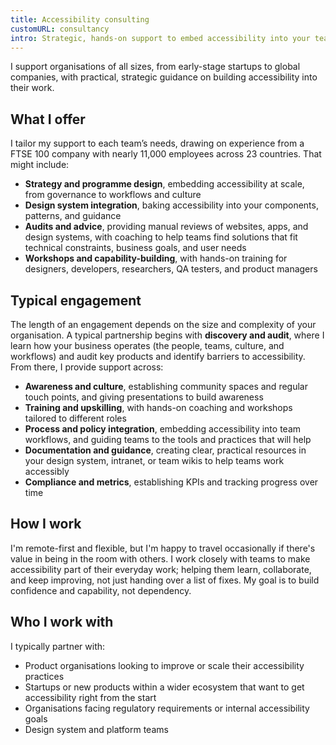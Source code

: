 ```yaml
---
title: Accessibility consulting
customURL: consultancy
intro: Strategic, hands-on support to embed accessibility into your teams, products, and processes; and make it a lasting part of how you work.
---
```


I support organisations of all sizes, from early-stage startups to global companies, with practical, strategic guidance on building accessibility into their work.

## What I offer

I tailor my support to each team’s needs, drawing on experience from a FTSE 100 company with nearly 11,000 employees across 23 countries. That might include:

- <b>Strategy and programme design</b>, embedding accessibility at scale, from governance to workflows and culture
- <b>Design system integration</b>, baking accessibility into your components, patterns, and guidance
- <b>Audits and advice</b>, providing manual reviews of websites, apps, and design systems, with coaching to help teams find solutions that fit technical constraints, business goals, and user needs
- <b>Workshops and capability-building</b>, with hands-on training for designers, developers, researchers, QA testers, and product managers


## Typical engagement

The length of an engagement depends on the size and complexity of your organisation. A typical partnership begins with <b>discovery and audit</b>, where I learn how your business operates (the people, teams, culture, and workflows) and audit key products and identify barriers to accessibility. From there, I provide support across:

- <b>Awareness and culture</b>, establishing community spaces and regular touch points, and giving presentations to build awareness
- <b>Training and upskilling</b>, with hands-on coaching and workshops tailored to different roles
- <b>Process and policy integration</b>, embedding accessibility into team workflows, and guiding teams to the tools and practices that will help
- <b>Documentation and guidance</b>, creating clear, practical resources in your design system, intranet, or team wikis to help teams work accessibly
- <b>Compliance and metrics</b>, establishing KPIs and tracking progress over time


## How I work

I'm remote-first and flexible, but I'm happy to travel occasionally if there's value in being in the room with others. I work closely with teams to make accessibility part of their everyday work; helping them learn, collaborate, and keep improving, not just handing over a list of fixes. My goal is to build confidence and capability, not dependency.


## Who I work with

I typically partner with:

- Product organisations looking to improve or scale their accessibility practices
- Startups or new products within a wider ecosystem that want to get accessibility right from the start
- Organisations facing regulatory requirements or internal accessibility goals
- Design system and platform teams
